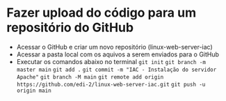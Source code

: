 # Fazer upload do código para um repositório do GitHub

* Acessar o GitHub e criar um novo repositório (linux-web-server-iac)
* Acessar a pasta local com os aquivos a serem enviados para o GitHub
* Executar os comandos abaixo no terminal
`git init`
`git branch -m master main`
`git add .`
`git commit -m "IAC - Instalação do servidor Apache"`
`git branch -M main`
`git remote add origin https://github.com/edi-2/linux-web-server-iac.git`
`git push -u origin main`